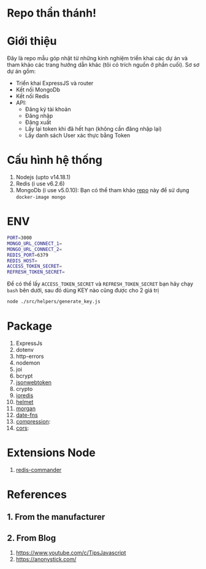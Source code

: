 # Repo thần thánh!

# Giới thiệu

Đây là repo mẫu góp nhặt từ những kinh nghiệm triển khai các dự án và tham khảo các trang hướng dẫn khác (tôi có trích nguồn ở phần cuối).
Sơ sơ dự án gồm:

- Triển khai ExpressJS và router
- Kết nối MongoDb
- Kết nối Redis
- API:
  - Đăng ký tài khoản
  - Đăng nhập
  - Đăng xuất
  - Lấy lại token khi đã hết hạn (không cần đăng nhập lại)
  - Lấy danh sách User xác thực bằng Token

# Cấu hình hệ thống

1. Nodejs (upto v14.18.1)
1. Redis (i use v6.2.6)
1. MongoDb (i use v5.0.10): Bạn có thể tham khảo [repo](https://github.com/thangtranse/mongo) này để sử dụng `docker-image mongo`

# ENV

```sh
PORT=3000
MONGO_URL_CONNECT_1=
MONGO_URL_CONNECT_2=
REDIS_PORT=6379
REDIS_HOST=
ACCESS_TOKEN_SECRET=
REFRESH_TOKEN_SECRET=
```

Để có thể lấy `ACCESS_TOKEN_SECRET` và `REFRESH_TOKEN_SECRET` bạn hãy chạy `bash` bên dưới, sau đó dùng KEY nào cũng được cho 2 giá trị

```sh
node ./src/helpers/generate_key.js
```

# Package

1. ExpressJs
1. dotenv
1. http-errors
1. nodemon
1. joi
1. bcrypt
1. [jsonwebtoken](https://www.npmjs.com/package/jsonwebtoken)
1. crypto
1. [ioredis](https://www.npmjs.com/package/ioredis)
1. [helmet](https://www.npmjs.com/package/helmet)
1. [morgan](https://www.npmjs.com/package/morgan)
1. [date-fns](https://www.npmjs.com/package/date-fns)
1. [compression](https://www.npmjs.com/package/compression):
1. [cors]():

# Extensions Node

1. [redis-commander](https://www.npmjs.com/package/redis-commander)

# References

## 1. From the manufacturer

## 2. From Blog

1. https://www.youtube.com/c/TipsJavascript
1. https://anonystick.com/
